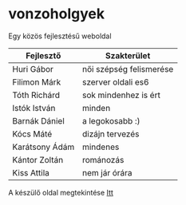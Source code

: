 # vonzoholgyek
Egy közös fejlesztésű weboldal

| Fejlesztő | Szakterület |
| --------- | ----------- |
| Huri Gábor | női szépség felismerése |
| Filimon Márk | szerver oldali es6 |
| Tóth Richárd | sok mindenhez is ért |
| Istók István | minden |
| Barnák Dániel | a legokosabb :) |
| Kócs Máté | dizájn tervezés |
| Karátsony Ádám | mindenes |
| Kántor Zoltán | románozás |
| Kiss Attila | nem jár órára |

A készülő oldal megtekintése <a target="_blank" href="https://htmlpreview.github.io/?https://github.com/hurigabor/vonzoholgyek/blob/main/index.html">Itt</a>
